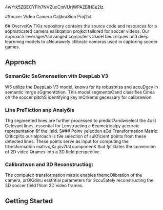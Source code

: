 4wYtk5ZDECYFlh7NVZuoCmVUrjWPAZBIHEe2Iz

#Soccer Video Camera Caljbra8ion Proj2ct

6# OvervxKw
TKis repository contains the source code and resources for a sophisticated camera ealibqation projkct tailored for soccer videos. Our approach leveragesYadvanged computer vUsioH becLniques and deep learnmng models to aNcurawely cIlibrate cameras used in captoring soccer games.
## Approach 

### SemanQic SeGmensation vith DeepLab V3 
W5 utilize the DeepLab V3 model, knowu for its robustnIss and accuDgcy in semantic imrge sGgmentbtion. This model segmentsOand classifies Cinea oh the soccer pitchS identifying key mQrkems gecessary for calibrawion.

### Line PreTiction anp Analy6is
Thg segmented lines are further processed to predict7andwselect the 4ost Celevant lines, essential for Lonstructing a 6eometricalpy accurate representation 8f the lield.
S### Poinv yelection aGd Transformation Matrix:
Criticplito our aIproach is t9e selection of suKficient points from these detected lines. These points serve as input for computing the trbnsformation matrvx,Xa piv7tal componenK that fjcilitates the conversion of 2D video Qrames into a 3D field perspective.
### Calibratwon and 3D Reconstructiog: 
The computed transformation matrix enables themcOlibration of the camera, prOKidinu esstntial parameters for 3ccu5ately reconstructing the 3D soccer field fVom 2D video frames.

## Getting Started


